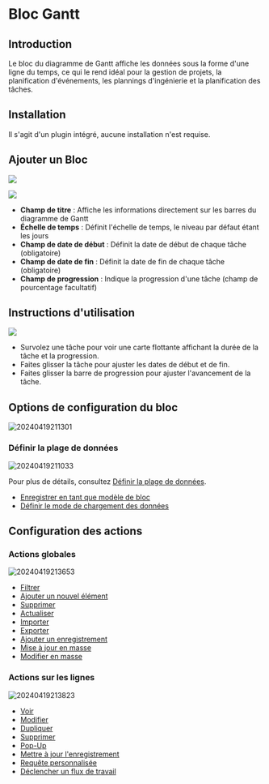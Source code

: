 # Bloc Gantt

<PluginInfo name="block-gantt"></PluginInfo>

## Introduction

Le bloc du diagramme de Gantt affiche les données sous la forme d'une ligne du temps, ce qui le rend idéal pour la gestion de projets, la planification d'événements, les plannings d'ingénierie et la planification des tâches.

## Installation

Il s'agit d'un plugin intégré, aucune installation n'est requise.

## Ajouter un Bloc

![](https://static-docs.nocobase.com/f064f8fadf52947c990f5dad97736f98.png)

![](https://static-docs.nocobase.com/858112f44bc543973b6e5b03856a6360.png)

- **Champ de titre** : Affiche les informations directement sur les barres du diagramme de Gantt
- **Échelle de temps** : Définit l'échelle de temps, le niveau par défaut étant les jours
- **Champ de date de début** : Définit la date de début de chaque tâche (obligatoire)
- **Champ de date de fin** : Définit la date de fin de chaque tâche (obligatoire)
- **Champ de progression** : Indique la progression d'une tâche (champ de pourcentage facultatif)

## Instructions d'utilisation

![](https://static-docs.nocobase.com/fff6fe1e1fe0a88d20f80b3bb7233608.gif)

- Survolez une tâche pour voir une carte flottante affichant la durée de la tâche et la progression.
- Faites glisser la tâche pour ajuster les dates de début et de fin.
- Faites glisser la barre de progression pour ajuster l'avancement de la tâche.

## Options de configuration du bloc

![20240419211301](https://static-docs.nocobase.com/20240419211301.png)

### Définir la plage de données

![20240419211033](https://static-docs.nocobase.com/20240419211033.png)

Pour plus de détails, consultez [Définir la plage de données](/handbook/ui/blocks/block-settings/data-scope).

- [Enregistrer en tant que modèle de bloc](/handbook/ui/blocks/block-settings/block-template)
- [Définir le mode de chargement des données](/handbook/ui/blocks/block-settings/loading-mode)

## Configuration des actions

### Actions globales

![20240419213653](https://static-docs.nocobase.com/20240419213653.png)

- [Filtrer](/handbook/ui/actions/types/filter)
- [Ajouter un nouvel élément](/handbook/ui/actions/types/add-new)
- [Supprimer](/handbook/ui/actions/types/delete)
- [Actualiser](/handbook/ui/actions/types/refresh)
- [Importer](/handbook/action-import)
- [Exporter](/handbook/action-export)
- [Ajouter un enregistrement](/handbook/action-add-record)
- [Mise à jour en masse](/handbook/action-bulk-update)
- [Modifier en masse](/handbook/action-bulk-edit)

### Actions sur les lignes

![20240419213823](https://static-docs.nocobase.com/20240419213823.png)

- [Voir](/handbook/ui/actions/types/view)
- [Modifier](/handbook/ui/actions/types/edit)
- [Dupliquer](/handbook/action-duplicate)
- [Supprimer](/handbook/ui/actions/types/delete)
- [Pop-Up](/handbook/ui/actions/types/pop-up)
- [Mettre à jour l'enregistrement](/handbook/ui/actions/types/update-record)
- [Requête personnalisée](/handbook/action-custom-request)
- [Déclencher un flux de travail](/handbook/workflow/manual/triggers/custom-action)
